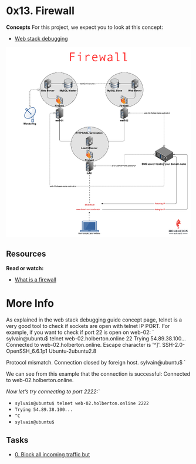 # 0x13. Firewall

**Concepts**
For this project, we expect you to look at this concept:

- [Web stack debugging](https://intranet.alxswe.com/concepts/68)


<img src="fire.png" alt="">

## Resources
**Read or watch:**

- [What is a firewall](https://en.wikipedia.org/wiki/Firewall_%28computing%29)

# More Info
As explained in the web stack debugging guide concept page, telnet is a very good tool to check if sockets are open with telnet IP PORT. For example, if you want to check if port 22 is open on web-02:
`
sylvain@ubuntu$ telnet web-02.holberton.online 22
 Trying 54.89.38.100...
 Connected to web-02.holberton.online.
 Escape character is '^]'.
 SSH-2.0-OpenSSH_6.6.1p1 Ubuntu-2ubuntu2.8

 Protocol mismatch.
Connection closed by foreign host.
 sylvain@ubuntu$
 `

We can see from this example that the connection is successful: Connected to web-02.holberton.online.

*Now let’s try connecting to port 2222:`*

- `sylvain@ubuntu$ telnet web-02.holberton.online 2222`
- `Trying 54.89.38.100...`
- `^C`
- `sylvain@ubuntu$`


## Tasks
- [0. Block all incoming traffic but](https://intranet.alxswe.com/projects/284)
